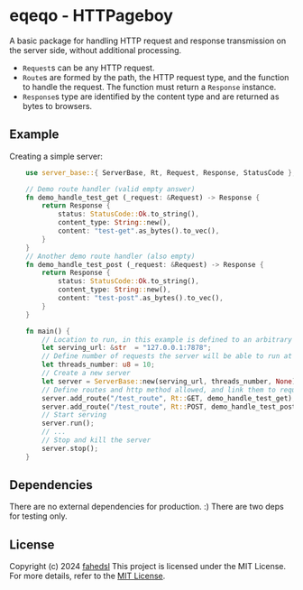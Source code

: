 # eqeqo - HTTPageboy

A basic package for handling HTTP request and response transmission on the server side, without additional processing.

+ `Request`s can be any HTTP request.
+ `Route`s are formed by the path, the HTTP request type, and the function to handle the request. The function must return a `Response` instance.
+ `Response`s type are identified by the content type and are returned as bytes to browsers.


## Example

Creating a simple server:

```rust
	use server_base::{ ServerBase, Rt, Request, Response, StatusCode };

	// Demo route handler (valid empty answer)
	fn demo_handle_test_get (_request: &Request) -> Response {
		return Response {
			status: StatusCode::Ok.to_string(),
			content_type: String::new(),
			content: "test-get".as_bytes().to_vec(),
		}
	}
	// Another demo route handler (also empty)
	fn demo_handle_test_post (_request: &Request) -> Response {
		return Response {
			status: StatusCode::Ok.to_string(),
			content_type: String::new(),
			content: "test-post".as_bytes().to_vec(),
		}
	}

	fn main() {
		// Location to run, in this example is defined to an arbitrary ip and port.
		let serving_url: &str  = "127.0.0.1:7878";
		// Define number of requests the server will be able to run at the same time.
		let threads_number: u8 = 10;
		// Create a new server
		let server = ServerBase::new(serving_url, threads_number, None).unwrap();
		// Define routes and http method allowed, and link them to request handlers defined previously.
		server.add_route("/test_route", Rt::GET, demo_handle_test_get);
		server.add_route("/test_route", Rt::POST, demo_handle_test_post);
		// Start serving
		server.run();
		// ...
		// Stop and kill the server
		server.stop();
	}
```

## Dependencies

There are no external dependencies for production. :)
There are two deps for testing only.

## License

Copyright (c) 2024 [fahedsl](https://gitlab.com/fahedsl)
This project is licensed under the MIT License. For more details, refer to the [MIT License](https://opensource.org/licenses/MIT).
